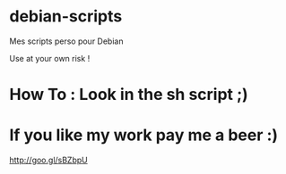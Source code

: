 debian-scripts
==============

Mes scripts perso pour Debian

Use at your own risk !

How To : Look in the sh script ;)
=================================



If you like my work pay me a beer :)
====================================

http://goo.gl/sBZbpU

